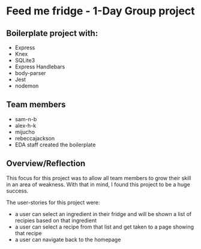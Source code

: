 # Feed me fridge - 1-Day Group project

## Boilerplate project with:
 - Express
 - Knex
 - SQLite3
 - Express Handlebars
 - body-parser
 - Jest
 - nodemon

## Team members
- sam-n-b
- alex-h-k
- mijucho
- rebeccajackson
- EDA staff created the boilerplate

## Overview/Reflection
This focus for this project was to allow all team members to grow their skill in an area of weakness.  With that in mind, I found this project to be a huge success. 

The user-stories for this project were:
- a user can select an ingredient in their fridge and will be shown a list of recipies based on that ingredient
- a user can select a recipe from that list and get taken to a page showing that recipe
- a user can navigate back to the homepage


